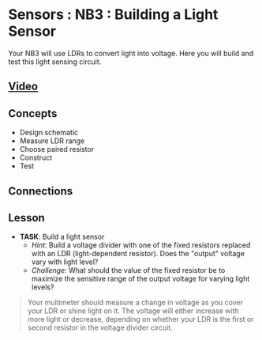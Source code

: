 # Sensors : NB3 : Building a Light Sensor
Your NB3 will use LDRs to convert light into voltage. Here you will build and test this light sensing circuit.

## [Video](https://vimeo.com/1031479533)

## Concepts
- Design schematic
- Measure LDR range
- Choose paired resistor
- Construct
- Test

## Connections

## Lesson

- **TASK**: Build a light sensor
    - *Hint*: Build a voltage divider with one of the fixed resistors replaced with an LDR (light-dependent resistor). Does the "output" voltage vary with light level? 
    - *Challenge*: What should the value of the fixed resistor be to maximize the sensitive range of the output voltage for varying light levels?
> Your multimeter should measure a change in voltage as you cover your LDR or shine light on it. The voltage will either increase with more light or decrease, depending on whether your LDR is the first or second resistor in the voltage divider circuit.
